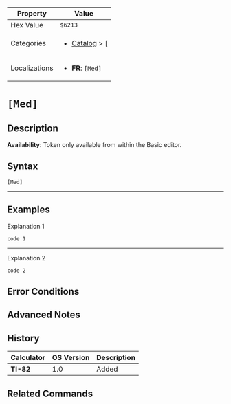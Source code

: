 | Property      | Value |
|---------------|-------|
| Hex Value     | `$6213`|
| Categories    | <ul><li>[Catalog](../categories/Catalog.md) > [[](../categories/Catalog.md#[)</li></ul> |
| Localizations | <ul><li><b>FR</b>: `[Med]`</li></ul> |

# `[Med]`

## Description



<b>Availability</b>: Token only available from within the Basic editor.

## Syntax
`[Med]`

<hr>

## Examples

Explanation 1
```ti-basic
code 1
```
---
Explanation 2
```ti-basic
code 2
```

## Error Conditions


## Advanced Notes


## History
| Calculator | OS Version | Description |
|------------|------------|-------------|
| <b>TI-82</b> | 1.0 | Added

## Related Commands

    